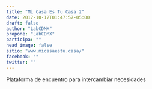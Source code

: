 ```yaml
---
title: "Mi Casa Es Tu Casa 2"
date: 2017-10-12T01:47:57-05:00
draft: false
author: "LabCDMX"
propone: "LabCDMX"
participa: ""
head_image: false
sitio: "www.micasaestu.casa/"
facebook: ""
twitter: ""
---
```

Plataforma de encuentro para intercambiar necesidades
